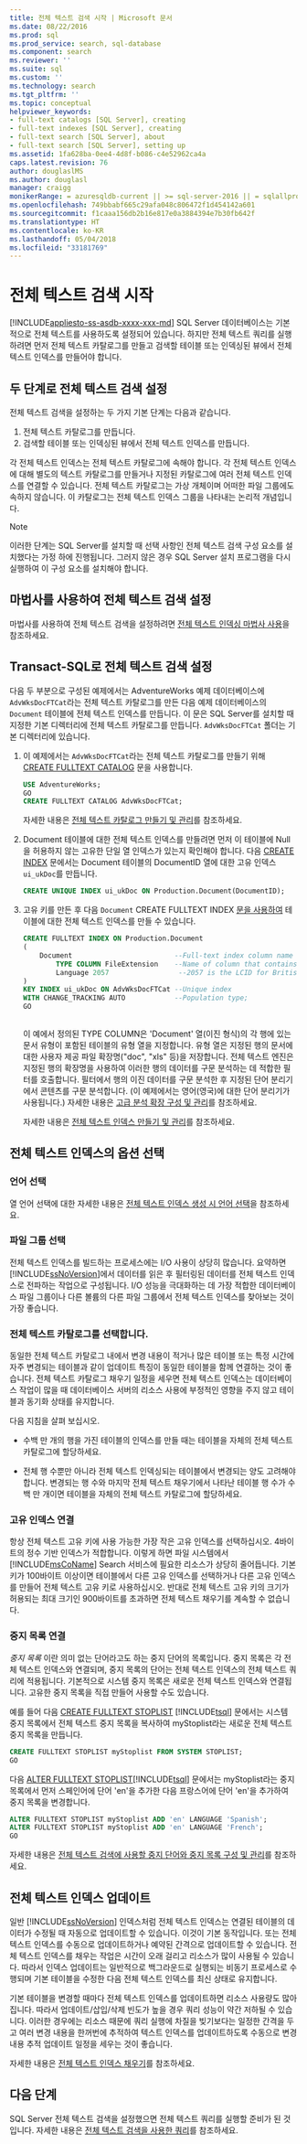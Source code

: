 ```yaml
---
title: 전체 텍스트 검색 시작 | Microsoft 문서
ms.date: 08/22/2016
ms.prod: sql
ms.prod_service: search, sql-database
ms.component: search
ms.reviewer: ''
ms.suite: sql
ms.custom: ''
ms.technology: search
ms.tgt_pltfrm: ''
ms.topic: conceptual
helpviewer_keywords:
- full-text catalogs [SQL Server], creating
- full-text indexes [SQL Server], creating
- full-text search [SQL Server], about
- full-text search [SQL Server], setting up
ms.assetid: 1fa628ba-0ee4-4d8f-b086-c4e52962ca4a
caps.latest.revision: 76
author: douglaslMS
ms.author: douglasl
manager: craigg
monikerRange: = azuresqldb-current || >= sql-server-2016 || = sqlallproducts-allversions
ms.openlocfilehash: 749bbabf665c29afa048c806472f1d454142a601
ms.sourcegitcommit: f1caaa156db2b16e817e0a3884394e7b30fb642f
ms.translationtype: HT
ms.contentlocale: ko-KR
ms.lasthandoff: 05/04/2018
ms.locfileid: "33181769"
---
```

# <a name="get-started-with-full-text-search"></a>전체 텍스트 검색 시작
[!INCLUDE[appliesto-ss-asdb-xxxx-xxx-md](../../includes/appliesto-ss-asdb-xxxx-xxx-md.md)]
SQL Server 데이터베이스는 기본적으로 전체 텍스트를 사용하도록 설정되어 있습니다. 하지만 전체 텍스트 쿼리를 실행하려면 먼저 전체 텍스트 카탈로그를 만들고 검색할 테이블 또는 인덱싱된 뷰에서 전체 텍스트 인덱스를 만들어야 합니다.

## <a name="set-up-full-text-search-in-two-steps"></a>두 단계로 전체 텍스트 검색 설정
전체 텍스트 검색을 설정하는 두 가지 기본 단계는 다음과 같습니다.  
1.  전체 텍스트 카탈로그를 만듭니다.  
2.  검색할 테이블 또는 인덱싱된 뷰에서 전체 텍스트 인덱스를 만듭니다. 

각 전체 텍스트 인덱스는 전체 텍스트 카탈로그에 속해야 합니다. 각 전체 텍스트 인덱스에 대해 별도의 텍스트 카탈로그를 만들거나 지정된 카탈로그에 여러 전체 텍스트 인덱스를 연결할 수 있습니다. 전체 텍스트 카탈로그는 가상 개체이며 어떠한 파일 그룹에도 속하지 않습니다. 이 카탈로그는 전체 텍스트 인덱스 그룹을 나타내는 논리적 개념입니다.

> [!NOTE]
> 이러한 단계는 SQL Server를 설치할 때 선택 사항인 전체 텍스트 검색 구성 요소를 설치했다는 가정 하에 진행됩니다. 그러지 않은 경우 SQL Server 설치 프로그램을 다시 실행하여 이 구성 요소를 설치해야 합니다.  

## <a name="set-up-full-text-search-with-a-wizard"></a>마법사를 사용하여 전체 텍스트 검색 설정 
 
마법사를 사용하여 전체 텍스트 검색을 설정하려면 [전체 텍스트 인덱싱 마법사 사용](../../relational-databases/search/use-the-full-text-indexing-wizard.md)을 참조하세요.

## <a name="set-up-full-text-search-with-transact-sql"></a>Transact-SQL로 전체 텍스트 검색 설정 
 다음 두 부분으로 구성된 예제에서는 AdventureWorks 예제 데이터베이스에 `AdvWksDocFTCat`라는 전체 텍스트 카탈로그를 만든 다음 예제 데이터베이스의 `Document` 테이블에 전체 텍스트 인덱스를 만듭니다. 이 문은 SQL Server를 설치할 때 지정한 기본 디렉터리에 전체 텍스트 카탈로그를 만듭니다. `AdvWksDocFTCat` 폴더는 기본 디렉터리에 있습니다.  
  
1.  이 예제에서는 `AdvWksDocFTCat`라는 전체 텍스트 카탈로그를 만들기 위해 [CREATE FULLTEXT CATALOG](../../t-sql/statements/create-fulltext-catalog-transact-sql.md) 문을 사용합니다.  
  
    ```sql
    USE AdventureWorks;  
    GO  
    CREATE FULLTEXT CATALOG AdvWksDocFTCat;  
    ```  
    자세한 내용은 [전체 텍스트 카탈로그 만들기 및 관리](../../relational-databases/search/create-and-manage-full-text-catalogs.md)를 참조하세요.
 
2.  Document 테이블에 대한 전체 텍스트 인덱스를 만들려면 먼저 이 테이블에 Null을 허용하지 않는 고유한 단일 열 인덱스가 있는지 확인해야 합니다. 다음 [CREATE INDEX](../../t-sql/statements/create-index-transact-sql.md) 문에서는 Document 테이블의 DocumentID 열에 대한 고유 인덱스 `ui_ukDoc`를 만듭니다.  
  
    ```sql 
    CREATE UNIQUE INDEX ui_ukDoc ON Production.Document(DocumentID);  
    ```  

3.  고유 키를 만든 후 다음 `Document` CREATE FULLTEXT INDEX [문을 사용하여](../../t-sql/statements/create-fulltext-index-transact-sql.md) 테이블에 대한 전체 텍스트 인덱스를 만들 수 있습니다.  
  
    ```sql  
    CREATE FULLTEXT INDEX ON Production.Document  
    (  
        Document                         --Full-text index column name   
            TYPE COLUMN FileExtension    --Name of column that contains file type information  
            Language 2057                 --2057 is the LCID for British English  
    )  
    KEY INDEX ui_ukDoc ON AdvWksDocFTCat --Unique index  
    WITH CHANGE_TRACKING AUTO            --Population type;  
    GO  
  
    ```  
  
     이 예에서 정의된 TYPE COLUMN은 'Document' 열(이진 형식)의 각 행에 있는 문서 유형이 포함된 테이블의 유형 열을 지정합니다. 유형 열은 지정된 행의 문서에 대한 사용자 제공 파일 확장명("doc", "xls" 등)을 저장합니다. 전체 텍스트 엔진은 지정된 행의 확장명을 사용하여 이러한 행의 데이터를 구문 분석하는 데 적합한 필터를 호출합니다. 필터에서 행의 이진 데이터를 구문 분석한 후 지정된 단어 분리기에서 콘텐츠를 구문 분석합니다. (이 예제에서는 영어(영국)에 대한 단어 분리기가 사용됩니다.) 자세한 내용은 [고급 분석 확장 구성 및 관리](../../relational-databases/search/configure-and-manage-filters-for-search.md)를 참조하세요.  

    자세한 내용은 [전체 텍스트 인덱스 만들기 및 관리](../../relational-databases/search/create-and-manage-full-text-indexes.md)를 참조하세요.

##  <a name="options"></a> 전체 텍스트 인덱스의 옵션 선택 
  
### <a name="choose-a-language"></a>언어 선택  
 열 언어 선택에 대한 자세한 내용은 [전체 텍스트 인덱스 생성 시 언어 선택](../../relational-databases/search/choose-a-language-when-creating-a-full-text-index.md)을 참조하세요.  
  
### <a name="choose-a-filegroup"></a>파일 그룹 선택  
 전체 텍스트 인덱스를 빌드하는 프로세스에는 I/O 사용이 상당히 많습니다. 요약하면 [!INCLUDE[ssNoVersion](../../includes/ssnoversion-md.md)]에서 데이터를 읽은 후 필터링된 데이터를 전체 텍스트 인덱스로 전파하는 작업으로 구성됩니다. I/O 성능을 극대화하는 데 가장 적합한 데이터베이스 파일 그룹이나 다른 볼륨의 다른 파일 그룹에서 전체 텍스트 인덱스를 찾아보는 것이 가장 좋습니다.
  
### <a name="choose-a-full-text-catalog"></a>전체 텍스트 카탈로그를 선택합니다.   
 
 동일한 전체 텍스트 카탈로그 내에서 변경 내용이 적거나 많은 테이블 또는 특정 시간에 자주 변경되는 테이블과 같이 업데이트 특징이 동일한 테이블을 함께 연결하는 것이 좋습니다. 전체 텍스트 카탈로그 채우기 일정을 세우면 전체 텍스트 인덱스는 데이터베이스 작업이 많을 때 데이터베이스 서버의 리소스 사용에 부정적인 영향을 주지 않고 테이블과 동기화 상태를 유지합니다.  
  
 다음 지침을 살펴 보십시오.  
  
-   수백 만 개의 행을 가진 테이블의 인덱스를 만들 때는 테이블을 자체의 전체 텍스트 카탈로그에 할당하세요.  
  
-   전체 행 수뿐만 아니라 전체 텍스트 인덱싱되는 테이블에서 변경되는 양도 고려해야 합니다. 변경되는 행 수와 마지막 전체 텍스트 채우기에서 나타난 테이블 행 수가 수백 만 개이면 테이블을 자체의 전체 텍스트 카탈로그에 할당하세요.  

### <a name="associate-a-unique-index"></a>고유 인덱스 연결
항상 전체 텍스트 고유 키에 사용 가능한 가장 작은 고유 인덱스를 선택하십시오. 4바이트의 정수 기반 인덱스가 적합합니다. 이렇게 하면 파일 시스템에서 [!INCLUDE[msCoName](../../includes/msconame-md.md)] Search 서비스에 필요한 리소스가 상당히 줄어듭니다. 기본 키가 100바이트 이상이면 테이블에서 다른 고유 인덱스를 선택하거나 다른 고유 인덱스를 만들어 전체 텍스트 고유 키로 사용하십시오. 반대로 전체 텍스트 고유 키의 크기가 허용되는 최대 크기인 900바이트를 초과하면 전체 텍스트 채우기를 계속할 수 없습니다.  
 
### <a name="associate-a-stoplist"></a>중지 목록 연결   
  *중지 목록* 이란 의미 없는 단어라고도 하는 중지 단어의 목록입니다. 중지 목록은 각 전체 텍스트 인덱스와 연결되며, 중지 목록의 단어는 전체 텍스트 인덱스의 전체 텍스트 쿼리에 적용됩니다. 기본적으로 시스템 중지 목록은 새로운 전체 텍스트 인덱스와 연결됩니다. 고유한 중지 목록을 직접 만들어 사용할 수도 있습니다.   
  
 예를 들어 다음 [CREATE FULLTEXT STOPLIST](../../t-sql/statements/create-fulltext-stoplist-transact-sql.md) [!INCLUDE[tsql](../../includes/tsql-md.md)] 문에서는 시스템 중지 목록에서 전체 텍스트 중지 목록을 복사하여 myStoplist라는 새로운 전체 텍스트 중지 목록을 만듭니다.  
  
```sql  
CREATE FULLTEXT STOPLIST myStoplist FROM SYSTEM STOPLIST;  
GO  
```  
  
 다음 [ALTER FULLTEXT STOPLIST](../../t-sql/statements/alter-fulltext-stoplist-transact-sql.md)[!INCLUDE[tsql](../../includes/tsql-md.md)] 문에서는 myStoplist라는 중지 목록에서 먼저 스페인어에 단어 'en'을 추가한 다음 프랑스어에 단어 'en'을 추가하여 중지 목록을 변경합니다.  
  
```sql  
ALTER FULLTEXT STOPLIST myStoplist ADD 'en' LANGUAGE 'Spanish';  
ALTER FULLTEXT STOPLIST myStoplist ADD 'en' LANGUAGE 'French';  
GO  
```  
자세한 내용은 [전체 텍스트 검색에 사용할 중지 단어와 중지 목록 구성 및 관리](../../relational-databases/search/configure-and-manage-stopwords-and-stoplists-for-full-text-search.md)를 참조하세요.

## <a name="update-a-full-text-index"></a>전체 텍스트 인덱스 업데이트  
 일반 [!INCLUDE[ssNoVersion](../../includes/ssnoversion-md.md)] 인덱스처럼 전체 텍스트 인덱스는 연결된 테이블의 데이터가 수정될 때 자동으로 업데이트할 수 있습니다. 이것이 기본 동작입니다. 또는 전체 텍스트 인덱스를 수동으로 업데이트하거나 예약된 간격으로 업데이트할 수 있습니다. 전체 텍스트 인덱스를 채우는 작업은 시간이 오래 걸리고 리소스가 많이 사용될 수 있습니다. 따라서 인덱스 업데이트는 일반적으로 백그라운드로 실행되는 비동기 프로세스로 수행되며 기본 테이블을 수정한 다음 전체 텍스트 인덱스를 최신 상태로 유지합니다. 
 
기본 테이블을 변경할 때마다 전체 텍스트 인덱스를 업데이트하면 리소스 사용량도 많아집니다. 따라서 업데이트/삽입/삭제 빈도가 높을 경우 쿼리 성능이 약간 저하될 수 있습니다. 이러한 경우에는 리소스 때문에 쿼리 실행에 차질을 빚기보다는 일정한 간격을 두고 여러 변경 내용을 한꺼번에 추적하여 텍스트 인덱스를 업데이트하도록 수동으로 변경 내용 추적 업데이트 일정을 세우는 것이 좋습니다.  
  
자세한 내용은 [전체 텍스트 인덱스 채우기](../../relational-databases/search/populate-full-text-indexes.md)를 참조하세요. 

## <a name="next-steps"></a>다음 단계
SQL Server 전체 텍스트 검색을 설정했으면 전체 텍스트 쿼리를 실행할 준비가 된 것입니다. 자세한 내용은 [전체 텍스트 검색을 사용한 쿼리](../../relational-databases/search/query-with-full-text-search.md)를 참조하세요.
